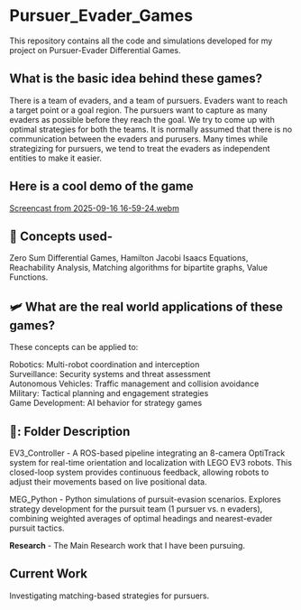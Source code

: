 # Pursuer_Evader_Games

This repository contains all the code and simulations developed for my project on Pursuer-Evader Differential Games.

## What is the basic idea behind these games?
There is a team of evaders, and a team of pursuers. Evaders want to reach a target point or a goal region. 
The pursuers want to capture as many evaders as possible before they reach the goal. We try to come up with optimal strategies for both the teams. 
It is normally assumed that there is no communication between the evaders and purusers.
Many times while strategizing for pursuers, we tend to treat the evaders as independent entities to make it easier.

## Here is a cool demo of the game
[Screencast from 2025-09-16 16-59-24.webm](https://github.com/user-attachments/assets/9c7978da-fea0-457b-b580-6d2cd0cba3a7)

## 🚀 Concepts used-
Zero Sum Differential Games, Hamilton Jacobi Isaacs Equations, Reachability Analysis, Matching algorithms for bipartite graphs, Value Functions.

## 🛩️ What are the real world applications of these games?
These concepts can be applied to:

Robotics: Multi-robot coordination and interception  
Surveillance: Security systems and threat assessment   
Autonomous Vehicles: Traffic management and collision avoidance  
Military: Tactical planning and engagement strategies  
Game Development: AI behavior for strategy games

## 📁: Folder Description

EV3_Controller - A ROS-based pipeline integrating an 8-camera OptiTrack system for real-time orientation and localization with LEGO EV3 robots. This closed-loop system provides continuous feedback, allowing robots to adjust their movements based on live positional data.

MEG_Python - Python simulations of pursuit-evasion scenarios. Explores strategy development for the pursuit team (1 pursuer vs. n evaders), combining weighted averages of optimal headings and nearest-evader pursuit tactics.

**Research** - The Main Research work that I have been pursuing.

## Current Work
Investigating matching-based strategies for pursuers.
